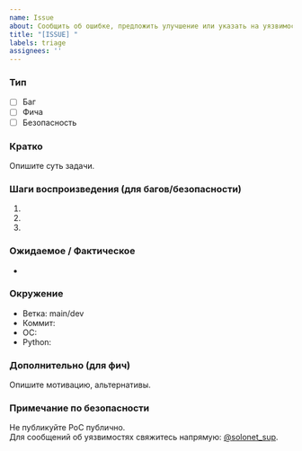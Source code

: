 ```yaml
---
name: Issue
about: Сообщить об ошибке, предложить улучшение или указать на уязвимость
title: "[ISSUE] "
labels: triage
assignees: ''
---
```


### Тип
- [ ] Баг
- [ ] Фича
- [ ] Безопасность

### Кратко
Опишите суть задачи.

### Шаги воспроизведения (для багов/безопасности)
1.
2.
3.

### Ожидаемое / Фактическое
-

### Окружение
- Ветка: main/dev
- Коммит:
- ОС:
- Python:

### Дополнительно (для фич)
Опишите мотивацию, альтернативы.

### Примечание по безопасности
Не публикуйте PoC публично.  
Для сообщений об уязвимостях свяжитесь напрямую: [@solonet_sup](https://t.me/solonet_sup).
